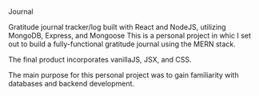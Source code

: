 Journal

Gratitude journal tracker/log built with React and NodeJS, utilizing MongoDB, Express, and Mongoose
This is a personal project in whic I set out to build a fully-functional gratitude journal using the MERN stack. 

The final product incorporates vanillaJS, JSX, and CSS. 

The main purpose for this personal project was to gain familiarity with databases and backend development. 

